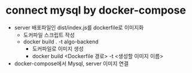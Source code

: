 # connect mysql by docker-compose
- server 배포파일인 dist/index.js를 dockerfile로 이미지화 
  - 도커파일 스크립트 작성
  - docker build . -t algo-backend
    - 도커파일로 이미지 생성
    - docker build <Dockerfile 경로> -t <생성할 이미지 이름>
- docker-compose에서 Mysql, server 이미지 연결
